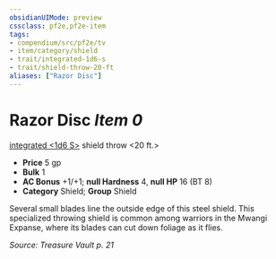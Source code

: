 ```yaml
---
obsidianUIMode: preview
cssclass: pf2e,pf2e-item
tags:
- compendium/src/pf2e/tv
- item/category/shield
- trait/integrated-1d6-s
- trait/shield-throw-20-ft
aliases: ["Razor Disc"]
---
```

# Razor Disc *Item 0*  
[integrated <1d6 S>](rules/traits/integrated-1d6-s-tv.md "Integrated Item Trait")  shield throw <20 ft.>  

- **Price** 5 gp
- **Bulk** 1
- **AC Bonus** +1/+1; **null Hardness** 4, **null HP** 16 (BT 8)
- **Category** Shield; **Group** Shield 

Several small blades line the outside edge of this steel shield. This specialized throwing shield is common among warriors in the Mwangi Expanse, where its blades can cut down foliage as it flies.

*Source: Treasure Vault p. 21*